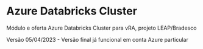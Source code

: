 # Azure Databricks Cluster
Módulo e oferta Azure Databricks Cluster para vRA, projeto LEAP/Bradesco

Versão 05/04/2023 - Versão final já funcional em conta Azure particular
